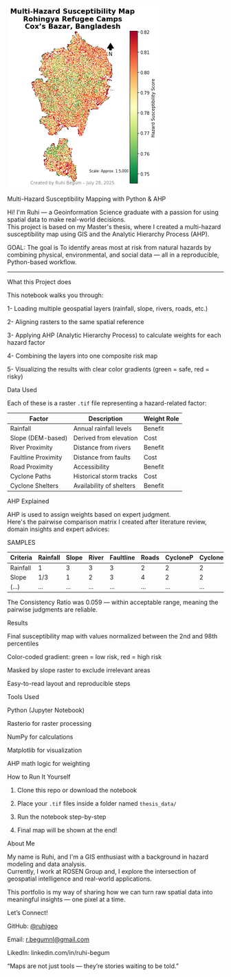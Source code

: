 ![Preview](preview_01.png)

 Multi-Hazard Susceptibility Mapping with Python & AHP

Hi! I'm Ruhi — a Geoinformation Science graduate with a passion for using spatial data to make real-world decisions.  
This project is based on my Master's thesis, where I created a multi-hazard susceptibility map using GIS and the Analytic Hierarchy Process (AHP).

GOAL: The goal is To identify areas most at risk from natural hazards by combining physical, environmental, and social data — all in a reproducible, Python-based workflow.

---

What this Project does

This notebook walks you through:

1- Loading multiple geospatial layers (rainfall, slope, rivers, roads, etc.)

2- Aligning rasters to the same spatial reference

3- Applying AHP (Analytic Hierarchy Process) to calculate weights for each hazard factor

4- Combining the layers into one composite risk map

5- Visualizing the results with clear color gradients (green = safe, red = risky)


Data Used

Each of these is a raster `.tif` file representing a hazard-related factor:

| Factor             | Description                  | Weight Role |
|--------------------|------------------------------|-------------|
| Rainfall           | Annual rainfall levels       | Benefit     |
| Slope (DEM-based)  | Derived from elevation       | Cost        |
| River Proximity    | Distance from rivers         | Benefit     |
| Faultline Proximity| Distance from faults         | Cost        |
| Road Proximity     | Accessibility                | Benefit     |
| Cyclone Paths      | Historical storm tracks      | Cost        |
| Cyclone Shelters   | Availability of shelters     | Benefit     |


AHP Explained

AHP is used to assign weights based on expert judgment.  
Here's the pairwise comparison matrix I created after literature review, domain insights and expert advices:

SAMPLES

| Criteria       | Rainfall | Slope | River | Faultline | Roads | CycloneP | CycloneS |
|----------------|----------|-------|--------|------------|--------|-----------|-----------|
|     Rainfall   | 1        | 3     | 3      | 3          | 2      | 2         | 2         |
|     Slope      | 1/3      | 1     | 2      | 3          | 4      | 2         | 2         |
|   (...)        | ...      | ...   | ...    | ...        | ...    | ...       | ...       |

The Consistency Ratio was 0.059 — within acceptable range, meaning the pairwise judgments are reliable.


Results
 
 Final susceptibility map with values normalized between the 2nd and 98th percentiles
 
 Color-coded gradient: green = low risk, red = high risk
 
 Masked by slope raster to exclude irrelevant areas
 
 Easy-to-read layout and reproducible steps



Tools Used

Python (Jupyter Notebook)

Rasterio for raster processing

NumPy for calculations

Matplotlib for visualization

AHP math logic for weighting



How to Run It Yourself

1. Clone this repo or download the notebook

2. Place your `.tif` files inside a folder named `thesis_data/`

3. Run the notebook step-by-step

4. Final map will be shown at the end!



About Me

My name is Ruhi, and I'm a GIS enthusiast with a background in hazard modeling and data analysis.  
Currently, I work at ROSEN Group and,  I explore the intersection of geospatial intelligence and real-world applications.

This portfolio is my way of sharing how we can turn raw spatial data into meaningful insights — one pixel at a time.



Let’s Connect!

 GitHub:  [@ruhigeo](https://github.com/ruhigeo)
 
 Email:   r.begumnl@gmail.com 
 
 LikedIn: linkedin.com/in/ruhi-begum


 “Maps are not just tools — they’re stories waiting to be told.”


